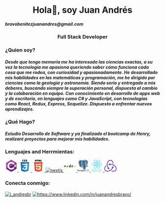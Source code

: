 <!--
**JuanAndresBr/JuanAndresBr** is a ✨ _special_ ✨ repository because its `README.md` (this file) appears on your GitHub profile.

Here are some ideas to get you started:

- 🔭 I’m currently working on ...
- 🌱 I’m currently learning ...
- 👯 I’m looking to collaborate on ...
- 🤔 I’m looking for help with ...
- 💬 Ask me about ...
- 📫 How to reach me: ...
- 😄 Pronouns: ...
- ⚡ Fun fact: ...
-->
<h1 align="center">Hola👋, soy Juan Andrés</h1>
<h5>bravobenitezjuanandres@gmail.com </H5>
<h3 align="center">Full Stack Developer</h3>
<h3>¿Quien soy?</h3>
<h5>Desde que tengo memoria me ha interesado las ciencias exactas, a su vez la tecnología me apasiona queriendo saber cómo funciona cada cosa que me rodea, con curiosidad y apasionadamente. He desarrollado mis habilidades en las matemáticas y programación, me he dirigido por ciencias como la geología y astronomía. Siendo serio y entregado a mis deberes, buscando siempre la superación personal, dispuesta al cambio y la colaboración en equipo. Con conocimiento en desarrollo de apps web y de escritorio, en lenguajes como C# y JavaScript, con tecnologías como React, Redux, Express, Sequelize. Dispuesto a enfrentar nuevos aprendizajes.</h5>
<h3>¿Qué Hago?</h3>
<h5>Estudio Desarrollo de Software y ya finalizado el bootcamp de Henry, realizaré proyectos para mejorar mis habilidades.</h5>


<h3 align="left">Lenguajes  and Herrmientas:</h3>
<p align="left"> <a href="https://www.w3schools.com/cs/" target="_blank" rel="noreferrer"> <img src="https://raw.githubusercontent.com/devicons/devicon/master/icons/csharp/csharp-original.svg" alt="csharp" width="40" height="40"/> </a> <a href="https://www.w3schools.com/css/" target="_blank" rel="noreferrer"> <img src="https://raw.githubusercontent.com/devicons/devicon/master/icons/css3/css3-original-wordmark.svg" alt="css3" width="40" height="40"/> </a> <a href="https://www.w3.org/html/" target="_blank" rel="noreferrer"> <img src="https://raw.githubusercontent.com/devicons/devicon/master/icons/html5/html5-original-wordmark.svg" alt="html5" width="40" height="40"/> </a> <a href="https://nextjs.org/" target="_blank" rel="noreferrer"> <img src="https://cdn.worldvectorlogo.com/logos/nextjs-2.svg" alt="nextjs" width="40" height="40"/> </a> <a href="https://nodejs.org" target="_blank" rel="noreferrer"> <img src="https://raw.githubusercontent.com/devicons/devicon/master/icons/nodejs/nodejs-original-wordmark.svg" alt="nodejs" width="40" height="40"/> </a> <a href="https://www.postgresql.org" target="_blank" rel="noreferrer"> <img src="https://raw.githubusercontent.com/devicons/devicon/master/icons/postgresql/postgresql-original-wordmark.svg" alt="postgresql" width="40" height="40"/> </a> <a href="https://reactjs.org/" target="_blank" rel="noreferrer"> <img src="https://raw.githubusercontent.com/devicons/devicon/master/icons/react/react-original-wordmark.svg" alt="react" width="40" height="40"/> </a> <a href="https://redux.js.org" target="_blank" rel="noreferrer"> <img src="https://raw.githubusercontent.com/devicons/devicon/master/icons/redux/redux-original.svg" alt="redux" width="40" height="40"/> </a> </p>
<h3 align="left">Conecta conmigo:</h3>
<p align="left">
<a href="https://twitter.com/j_andresbr" target="blank"><img align="center" src="https://raw.githubusercontent.com/rahuldkjain/github-profile-readme-generator/master/src/images/icons/Social/twitter.svg" alt="j_andresbr" height="30" width="40" /></a>
<a href="https://linkedin.com/in/https://www.linkedin.com/in/juanandresbravo/" target="blank"><img align="center" src="https://raw.githubusercontent.com/rahuldkjain/github-profile-readme-generator/master/src/images/icons/Social/linked-in-alt.svg" alt="https://www.linkedin.com/in/juanandresbravo/" height="30" width="40" /></a>
</p>

